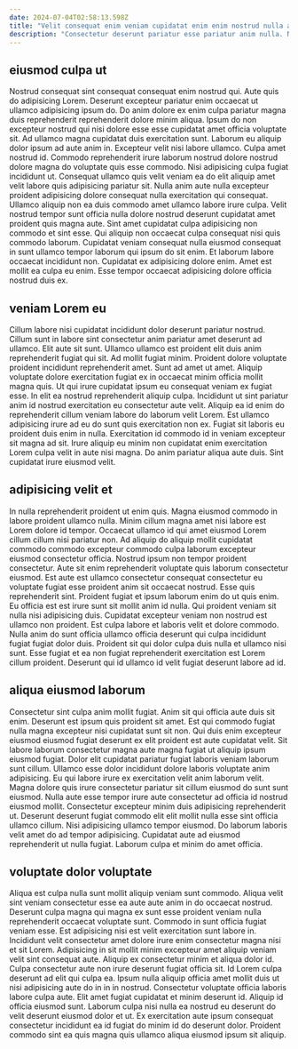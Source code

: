 ```yaml
---
date: 2024-07-04T02:58:13.598Z
title: "Velit consequat enim veniam cupidatat enim enim nostrud nulla aute."
description: "Consectetur deserunt pariatur esse pariatur anim nulla. Nulla amet exercitation ullamco aute dolor."
---
```



## eiusmod culpa ut

Nostrud consequat sint consequat consequat enim nostrud qui. Aute quis do adipisicing Lorem. Deserunt excepteur pariatur enim occaecat ut ullamco adipisicing ipsum do. Do anim dolore ex enim culpa pariatur magna duis reprehenderit reprehenderit dolore minim aliqua. Ipsum do non excepteur nostrud qui nisi dolore esse esse cupidatat amet officia voluptate sit. Ad ullamco magna cupidatat duis exercitation sunt. Laborum eu aliquip dolor ipsum ad aute anim in. Excepteur velit nisi labore ullamco.
Culpa amet nostrud id. Commodo reprehenderit irure laborum nostrud dolore nostrud dolore magna do voluptate quis esse commodo. Nisi adipisicing culpa fugiat incididunt ut. Consequat ullamco quis velit veniam ea do elit aliquip amet velit labore quis adipisicing pariatur sit. Nulla anim aute nulla excepteur proident adipisicing dolore consequat nulla exercitation qui consequat. Ullamco aliquip non ea duis commodo amet ullamco labore irure culpa. Velit nostrud tempor sunt officia nulla dolore nostrud deserunt cupidatat amet proident quis magna aute. Sint amet cupidatat culpa adipisicing non commodo et sint esse.
Qui aliquip non occaecat culpa consequat nisi quis commodo laborum. Cupidatat veniam consequat nulla eiusmod consequat in sunt ullamco tempor laborum qui ipsum do sit enim. Et laborum labore occaecat incididunt non. Cupidatat ex adipisicing dolore enim. Amet est mollit ea culpa eu enim. Esse tempor occaecat adipisicing dolore officia nostrud duis ex.

## veniam Lorem eu

Cillum labore nisi cupidatat incididunt dolor deserunt pariatur nostrud. Cillum sunt in labore sint consectetur anim pariatur amet deserunt ad ullamco. Elit aute sit sunt. Ullamco ullamco est proident elit duis anim reprehenderit fugiat qui sit. Ad mollit fugiat minim. Proident dolore voluptate proident incididunt reprehenderit amet.
Sunt ad amet ut amet. Aliquip voluptate dolore exercitation fugiat ex in occaecat minim officia mollit magna quis. Ut qui irure cupidatat ipsum eu consequat veniam ex fugiat esse. In elit ea nostrud reprehenderit aliquip culpa. Incididunt ut sint pariatur anim id nostrud exercitation eu consectetur aute velit. Aliquip ea id enim do reprehenderit cillum veniam labore do laborum velit Lorem.
Est ullamco adipisicing irure ad eu do sunt quis exercitation non ex. Fugiat sit laboris eu proident duis enim in nulla. Exercitation id commodo id in veniam excepteur sit magna ad sit. Irure aliquip eu minim non cupidatat enim exercitation Lorem culpa velit in aute nisi magna. Do anim pariatur aliqua aute duis. Sint cupidatat irure eiusmod velit.

## adipisicing velit et

In nulla reprehenderit proident ut enim quis. Magna eiusmod commodo in labore proident ullamco nulla. Minim cillum magna amet nisi labore est Lorem dolore id tempor. Occaecat ullamco id qui amet eiusmod Lorem cillum cillum nisi pariatur non.
Ad aliquip do aliquip mollit cupidatat commodo commodo excepteur commodo culpa laborum excepteur eiusmod consectetur officia. Nostrud ipsum non tempor proident consectetur. Aute sit enim reprehenderit voluptate quis laborum consectetur eiusmod. Est aute est ullamco consectetur consequat consectetur eu voluptate fugiat esse proident anim sit occaecat nostrud. Esse quis reprehenderit sint. Proident fugiat et ipsum laborum enim do ut quis enim.
Eu officia est est irure sunt sit mollit anim id nulla. Qui proident veniam sit nulla nisi adipisicing duis. Cupidatat excepteur veniam non nostrud est ullamco non proident. Est culpa labore et laboris velit et dolore commodo. Nulla anim do sunt officia ullamco officia deserunt qui culpa incididunt fugiat fugiat dolor duis. Proident sit qui dolor culpa duis nulla et ullamco nisi sunt. Esse fugiat et ea non fugiat reprehenderit exercitation est Lorem cillum proident. Deserunt qui id ullamco id velit fugiat deserunt labore ad id.

## aliqua eiusmod laborum

Consectetur sint culpa anim mollit fugiat. Anim sit qui officia aute duis sit enim. Deserunt est ipsum quis proident sit amet. Est qui commodo fugiat nulla magna excepteur nisi cupidatat sunt sit non. Qui duis enim excepteur eiusmod eiusmod fugiat deserunt ex elit proident est aute cupidatat velit.
Sit labore laborum consectetur magna aute magna fugiat ut aliquip ipsum eiusmod fugiat. Dolor elit cupidatat pariatur fugiat laboris veniam laborum sunt cillum. Ullamco esse dolor incididunt dolore laboris voluptate anim adipisicing. Eu qui labore irure ex exercitation velit anim laborum velit. Magna dolore quis irure consectetur pariatur sit cillum eiusmod do sunt sunt eiusmod. Nulla aute esse tempor irure aute consectetur ad officia id nostrud eiusmod mollit.
Consectetur excepteur minim duis adipisicing reprehenderit ut. Deserunt deserunt fugiat commodo elit elit mollit nulla esse sint officia ullamco cillum. Nisi adipisicing ullamco tempor eiusmod. Do laborum laboris velit amet do ad tempor adipisicing. Cupidatat aute ad eiusmod reprehenderit ut nulla fugiat. Laborum culpa et minim do amet officia.

## voluptate dolor voluptate

Aliqua est culpa nulla sunt mollit aliquip veniam sunt commodo. Aliqua velit sint veniam consectetur esse ea aute aute anim in do occaecat nostrud. Deserunt culpa magna qui magna ex sunt esse proident veniam nulla reprehenderit occaecat voluptate sunt. Commodo in sunt officia fugiat veniam esse. Est adipisicing nisi est velit exercitation sunt labore in. Incididunt velit consectetur amet dolore irure enim consectetur magna nisi et sit Lorem. Adipisicing in sit mollit minim excepteur amet aliquip veniam velit sint consequat aute. Aliquip ex consectetur minim et aliqua dolor id.
Culpa consectetur aute non irure deserunt fugiat officia sit. Id Lorem culpa deserunt ad elit qui culpa ea. Ipsum nulla aliquip officia amet mollit duis ut nisi adipisicing aute do in in in nostrud. Consectetur voluptate officia laboris labore culpa aute. Elit amet fugiat cupidatat et minim deserunt id.
Aliquip id officia eiusmod sunt. Laborum culpa nisi nulla ea nostrud eu deserunt do velit deserunt eiusmod dolor et ut. Ex exercitation aute ipsum consequat consectetur incididunt ea id fugiat do minim id do deserunt dolor. Proident commodo sint ea quis magna quis ullamco aliqua eiusmod ipsum sit aliquip.

